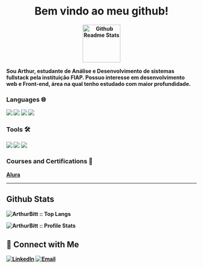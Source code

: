 
<h1 align="center"><strong>Bem vindo ao meu github!</h1>
 
<p align="center">
 <img width="100px" src="https://play-lh.googleusercontent.com/S70rI7VrwLic7_p-ax7iAOOopQhcPCzmqyLe5RLJmApTpkgTRaCwWsTNN1Uv1t_t3Pp5=w240-h480-rw" align="center" alt="Github Readme Stats" />
</p>



 <p>
Sou Arthur, estudante de Análise e Desenvolvimento de sistemas fullstack pela instituição FIAP. Possuo interesse em desenvolvimento web e Front-end, área na qual tenho estudado com maior profundidade.
</p>


### Languages 🌐

<div>
 <div align="left">
 <img src="https://img.shields.io/badge/HTML-e06b12?style=for-the-badge&logo=html5&logoColor=white" />
 <img src="https://img.shields.io/badge/CSS-1283e0?&style=for-the-badge&logo=css3&logoColor=white" />
 <img src="https://img.shields.io/badge/JavaScript-F7DF1E?style=for-the-badge&logo=javascript&logoColor=black" />
 <img src="https://img.shields.io/badge/python-022047?style=for-the-badge&logo=python&logoColor="/> 
 </div>
 
### Tools 🛠️
<div align="left">
 <img src="https://img.shields.io/badge/flask-024704?style=for-the-badge&logo=flask&logoColor=black"/> 
 <img src="https://img.shields.io/badge/django-43853D?style=for-the-badge&logo=django&logoColor=black"/> 
 <img src="https://img.shields.io/badge/SQLite-07405E?style=for-the-badge&logo=sqlite&logoColor=white" />
</div>

<h3>Courses and Certifications 📜</h3>
 
<div align="left">
  <p><a href="https://cursos.alura.com.br/user/arthur-bittencourt1997" style="text-decorator:none;">Alura</a></p>
</div>

<hr>

<h2 align="left" >Github Stats</h2>
 
<p align="left"><img src="https://github-readme-stats.vercel.app/api/top-langs/?username=ArthurBitt&langs_count=10&theme=tokyonight&layout=compact" alt="ArthurBitt :: Top Langs" /></p>

<p align="left"><img src="https://github-readme-stats.vercel.app/api?username=ArthurBitt&show_icons=true&theme=synthwave" alt="ArthurBitt :: Profile Stats" /></p>



<h2 align="left" >🔷 Connect with Me</h2>

<p align="left">
 
<a href="https://www.linkedin.com/in/arthur-bittencourt-34b12922a" target="_blank"><img alt="LinkedIn" src="https://img.shields.io/badge/LinkedIn-@arthur_bittencourt-blue?style=flat&logo=linkedin"></a>
<a href="mailto:arthur_bittencourt1997@outlook.com"><img alt="Email" src="https://img.shields.io/badge/Email-arthur_bittencourt1997@outlook.com-red?style=flat&logo=microsoft"></a>
 
</p>


